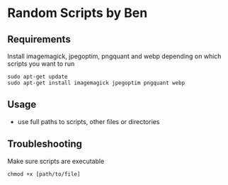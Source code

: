 # Random Scripts by Ben

## Requirements

Install imagemagick, jpegoptim, pngquant and webp depending on which scripts you want to run

```
sudo apt-get update
sudo apt-get install imagemagick jpegoptim pngquant webp
```

## Usage

- use full paths to scripts, other files or directories

## Troubleshooting

Make sure scripts are executable

```
chmod +x [path/to/file]
```
